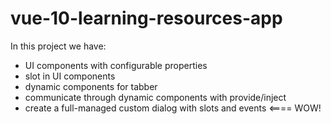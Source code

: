 # vue-10-learning-resources-app

In this project we have:

- UI components with configurable properties
- slot in UI components
- dynamic components for tabber
- communicate through dynamic components with provide/inject
- create a full-managed custom dialog with slots and events <==== WOW!
